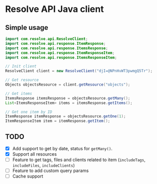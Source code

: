 # Resolve API Java client

## Simple usage

````java
import com.resolve.api.ResolveClient;
import com.resolve.api.response.ItemResponse;
import com.resolve.api.response.ItemsResponse;
import com.resolve.api.response.ItemResponseItem;
import com.resolve.api.response.ItemsResponseItem;

// Init client
ResolveClient client = new ResolveClient("djI=@NPnHvWT3pwmgQ5Tr");

// Get resource
Objects objectsResource = client.getResource("objects");

// Get items
ItemsResponse itemsResponse = objectsResource.getMany();
List<ItemsResponseItem> items = itemsResponse.getItems();

// Get one item by ID
ItemResponse itemResponse = objectsResource.getOne(1);
ItemResponseItem item = itemResponse.getItem();
````

## TODO
- [X] Add support to get by date, status for `getMany()`.
- [X] Support all resources
- [ ] Feature to get tags, files and clients related to item (`includeTags`, `includeFiles`, `includeClients`)
- [ ] Feature to add custom query params
- [ ] Cache support